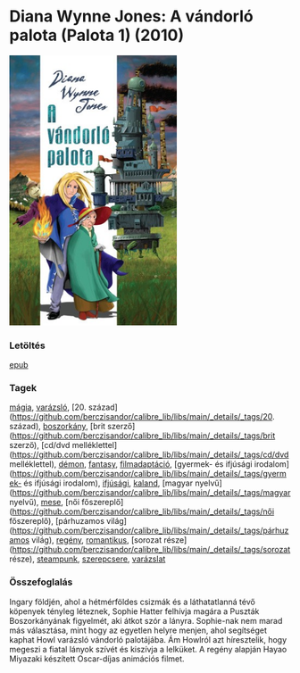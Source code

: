# <a name="id_1413">Diana Wynne Jones: A vándorló palota (Palota 1) (2010)</a>
<img src="https://github.com/BercziSandor/calibre_lib/raw/main/libs/main/Diana%20Wynne%20Jones/A%20vandorlo%20palota%20%281413%29/cover.jpg" alt="cover" width="300"/>

### Letöltés
[epub](https://github.com/BercziSandor/calibre_lib/raw/main/libs/main/Diana%20Wynne%20Jones/A%20vandorlo%20palota%20%281413%29/A%20vandorlo%20palota%20-%20Diana%20Wynne%20Jones.epub)

### Tagek
[mágia](https://github.com/berczisandor/calibre_lib/libs/main/_details/_tags/mágia), [varázsló](https://github.com/berczisandor/calibre_lib/libs/main/_details/_tags/varázsló), [20. század](https://github.com/berczisandor/calibre_lib/libs/main/_details/_tags/20. század), [boszorkány](https://github.com/berczisandor/calibre_lib/libs/main/_details/_tags/boszorkány), [brit szerző](https://github.com/berczisandor/calibre_lib/libs/main/_details/_tags/brit szerző), [cd/dvd melléklettel](https://github.com/berczisandor/calibre_lib/libs/main/_details/_tags/cd/dvd melléklettel), [démon](https://github.com/berczisandor/calibre_lib/libs/main/_details/_tags/démon), [fantasy](https://github.com/berczisandor/calibre_lib/libs/main/_details/_tags/fantasy), [filmadaptáció](https://github.com/berczisandor/calibre_lib/libs/main/_details/_tags/filmadaptáció), [gyermek- és ifjúsági irodalom](https://github.com/berczisandor/calibre_lib/libs/main/_details/_tags/gyermek- és ifjúsági irodalom), [ifjúsági](https://github.com/berczisandor/calibre_lib/libs/main/_details/_tags/ifjúsági), [kaland](https://github.com/berczisandor/calibre_lib/libs/main/_details/_tags/kaland), [magyar nyelvű](https://github.com/berczisandor/calibre_lib/libs/main/_details/_tags/magyar nyelvű), [mese](https://github.com/berczisandor/calibre_lib/libs/main/_details/_tags/mese), [női főszereplő](https://github.com/berczisandor/calibre_lib/libs/main/_details/_tags/női főszereplő), [párhuzamos világ](https://github.com/berczisandor/calibre_lib/libs/main/_details/_tags/párhuzamos világ), [regény](https://github.com/berczisandor/calibre_lib/libs/main/_details/_tags/regény), [romantikus](https://github.com/berczisandor/calibre_lib/libs/main/_details/_tags/romantikus), [sorozat része](https://github.com/berczisandor/calibre_lib/libs/main/_details/_tags/sorozat része), [steampunk](https://github.com/berczisandor/calibre_lib/libs/main/_details/_tags/steampunk), [szerepcsere](https://github.com/berczisandor/calibre_lib/libs/main/_details/_tags/szerepcsere), [varázslat](https://github.com/berczisandor/calibre_lib/libs/main/_details/_tags/varázslat)

### Összefoglalás
<p class="description">Ingary földjén, ahol a hétmérföldes csizmák és a láthatatlanná tévő köpenyek tényleg léteznek, Sophie Hatter felhívja magára a Puszták Boszorkányának figyelmét, aki átkot szór a lányra. Sophie-nak nem marad más választása, mint hogy az egyetlen helyre menjen, ahol segítséget kaphat Howl varázsló vándorló palotájába. Ám Howlról azt híresztelik, hogy megeszi a fiatal lányok szívét és kiszívja a lelküket. A regény alapján Hayao Miyazaki készített Oscar-díjas animációs filmet.</p>


